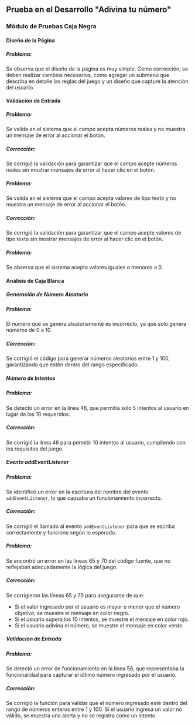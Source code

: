 ## Prueba en el Desarrollo "Adivina tu número"

### Módulo de Pruebas Caja Negra

#### Diseño de la Página
##### Problema:
Se observa que el diseño de la página es muy simple. Como corrección, se deben realizar cambios necesarios, como agregar un submenú que describa en detalle las reglas del juego y un diseño que capture la atención del usuario.

#### Validación de Entrada
##### Problema:
Se valida en el sistema que el campo acepta números reales y no muestra un mensaje de error al accionar el botón.

##### Corrección:
Se corrigió la validación para garantizar que el campo acepte números reales sin mostrar mensajes de error al hacer clic en el botón.

##### Problema:
Se valida en el sistema que el campo acepta valores de tipo texto y no muestra un mensaje de error al accionar el botón.

##### Corrección:
Se corrigió la validación para garantizar que el campo acepte valores de tipo texto sin mostrar mensajes de error al hacer clic en el botón.

##### Problema:
Se observa que el sistema acepta valores iguales o menores a 0.

#### Análisis de Caja Blanca

##### Generación de Número Aleatorio
##### Problema:
El número que se genera aleatoriamente es incorrecto, ya que solo genera números de 0 a 10.

##### Corrección:
Se corrigió el código para generar números aleatorios entre 1 y 100, garantizando que estén dentro del rango especificado.

##### Número de Intentos
##### Problema:
Se detectó un error en la línea 46, que permitía solo 5 intentos al usuario en lugar de los 10 requeridos.

##### Corrección:
Se corrigió la línea 46 para permitir 10 intentos al usuario, cumpliendo con los requisitos del juego.

##### Evento addEventListener
##### Problema:
Se identificó un error en la escritura del nombre del evento `addEventListener`, lo que causaba un funcionamiento incorrecto.

##### Corrección:
Se corrigió el llamado al evento `addEventListener` para que se escriba correctamente y funcione según lo esperado.


##### Problema:
Se encontró un error en las líneas 65 y 70 del código fuente, que no reflejaban adecuadamente la lógica del juego.

##### Corrección:
Se corrigieron las líneas 65 y 70 para asegurarse de que:
- Si el valor ingresado por el usuario es mayor o menor que el número objetivo, se muestre el mensaje en color negro.
- Si el usuario supera los 10 intentos, se muestre el mensaje en color rojo.
- Si el usuario adivina el número, se muestre el mensaje en color verde.

##### Validación de Entrada
##### Problema:
Se detectó un error de funcionamiento en la línea 56, que representaba la funcionalidad para capturar el último número ingresado por el usuario.

##### Corrección:
Se corrigió la función para validar que el número ingresado esté dentro del rango de números enteros entre 1 y 100. Si el usuario ingresa un valor no válido, se muestra una alerta y no se registra como un intento.

